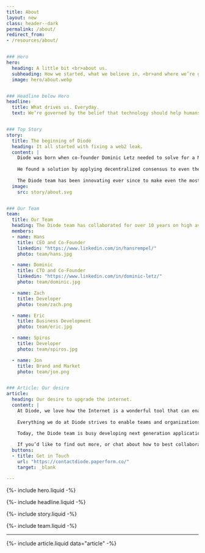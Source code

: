 ```yaml
---
title: About
layout: new
class: header--dark
permalink: /about/
redirect_from:
- /resources/about/


### Hero
hero:
  heading: A little bit <br>about us.
  subheading: How we started, what we believe in, <br>and where we’re going.
  image: hero/about.webp


### Headline below Hero
headline:
  title: What drives us. Everyday.
  text: We’re governed by the belief that technology should help humans thrive. It should enhance our ability to operate, create, explore, educate, and innovate - unhindered.


### Top Story
story:
  title: The beginning of Diode
  heading: It all started with fixing a web2 leak.
  content: |
    Diode was born when co-founder Dominic Letz needed to solve for a Man in the Middle attack against Internet time - a prerequisite for a legacy Web2 PKI-based security issue that had bricked millions of devices.
    
    He found a solution by applying decentralized consensus to even the most resource constrained devices.
    
    The Diode team has been innovating ever since to make even the most fluid IT environments secure.
  image:
    src: story/about.svg


### Our Team
team:
  title: Our Team
  heading: The Diode team has collaborated for over 10 years on high availability software that helps organizations transform their industries.
  members:
  - name: Hans
    title: CEO and Co-Founder
    linkedin: "https://www.linkedin.com/in/hansrempel/"
    photo: team/hans.jpg

  - name: Dominic
    title: CTO and Co-Founder
    linkedin: "https://www.linkedin.com/in/dominic-letz/"
    photo: team/dominic.jpg

  - name: Zach
    title: Developer
    photo: team/zach.png

  - name: Eric
    title: Business Development
    photo: team/eric.jpg

  - name: Spiros
    title: Developer
    photo: team/spiros.jpg

  - name: Jon
    title: Brand and Market
    photo: team/jon.png


### Article: Our desire
article:
  heading: Our desire to upgrade the internet.
  content: |
    At Diode, we love how the Internet is a wonderful tool that can enable free, civil, and thriving collaboration. However, it is has become increasingly difficult to leverage the Internet’s benefits without risking privacy or sustainability. 
  
    Everything we do at Diode strives to enable teams and organizations with the means of secure and confidential operations.
  
    Today, the Diode team is busy developing next generation applications, expanding the capabilities of the Diode Network, and growing our base of customers, partners, and developers.

    If you’d like to find out more, or chat about how to best collaborate:
  buttons:
  - title: Get in Touch
    url: "https://contactdiode.paperform.co/"
    target: _blank

---
```


{%- include hero.liquid -%}

{%- include headline.liquid -%}

{%- include story.liquid -%}

{%- include team.liquid -%}

---

{%- include article.liquid data="article" -%}